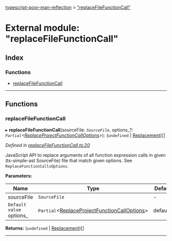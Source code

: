 [typescript-poor-man-reflection](../README.md) > ["replaceFileFunctionCall"](../modules/_replacefilefunctioncall_.md)

# External module: "replaceFileFunctionCall"

## Index

### Functions

* [replaceFileFunctionCall](_replacefilefunctioncall_.md#replacefilefunctioncall)

---

## Functions

<a id="replacefilefunctioncall"></a>

###  replaceFileFunctionCall

▸ **replaceFileFunctionCall**(sourceFile: *`SourceFile`*, options_?: *`Partial`<[ReplaceProjectFunctionCallOptions](../interfaces/_types_.replaceprojectfunctioncalloptions.md)>*): (`undefined` \| [Replacement](../interfaces/_types_.replacement.md))[]

*Defined in [replaceFileFunctionCall.ts:20](https://github.com/cancerberoSgx/typescript-poor-man-reflection/blob/8c7c887/src/replaceFileFunctionCall.ts#L20)*

JavaScript API to replace arguments of all function expression calls in given (ts-simple-ast SourceFile) file that match given options. See `ReplaceFunctionCallsOptions`.

**Parameters:**

| Name | Type | Default value |
| ------ | ------ | ------ |
| sourceFile | `SourceFile` | - |
| `Default value` options_ | `Partial`<[ReplaceProjectFunctionCallOptions](../interfaces/_types_.replaceprojectfunctioncalloptions.md)> |  defaultOptions |

**Returns:** (`undefined` \| [Replacement](../interfaces/_types_.replacement.md))[]

___

